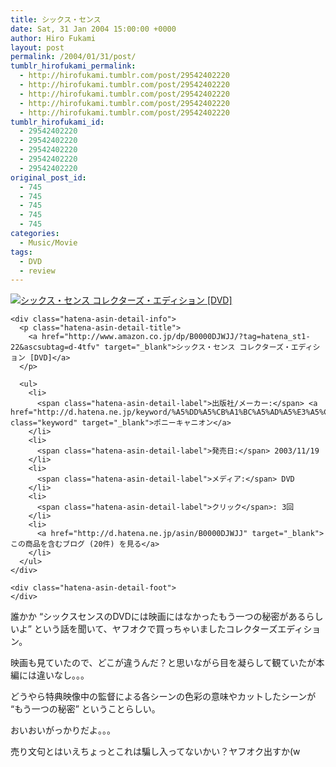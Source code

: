 ```yaml
---
title: シックス・センス
date: Sat, 31 Jan 2004 15:00:00 +0000
author: Hiro Fukami
layout: post
permalink: /2004/01/31/post/
tumblr_hirofukami_permalink:
  - http://hirofukami.tumblr.com/post/29542402220
  - http://hirofukami.tumblr.com/post/29542402220
  - http://hirofukami.tumblr.com/post/29542402220
  - http://hirofukami.tumblr.com/post/29542402220
  - http://hirofukami.tumblr.com/post/29542402220
tumblr_hirofukami_id:
  - 29542402220
  - 29542402220
  - 29542402220
  - 29542402220
  - 29542402220
original_post_id:
  - 745
  - 745
  - 745
  - 745
  - 745
categories:
  - Music/Movie
tags:
  - DVD
  - review
---
```

<div class="section">
  <div class="hatena-asin-detail">
    <p>
      <a href="http://www.amazon.co.jp/dp/B0000DJWJJ/?tag=hatena_st1-22&ascsubtag=d-4tfv" target="_blank"><img src="http://d.hatena.ne.jp/images/hatena_aws.gif?w=830" class="hatena-asin-detail-image" alt="シックス・センス コレクターズ・エディション [DVD]" title="シックス・センス コレクターズ・エディション [DVD]" data-recalc-dims="1" /></a>
    </p>
    
    <div class="hatena-asin-detail-info">
      <p class="hatena-asin-detail-title">
        <a href="http://www.amazon.co.jp/dp/B0000DJWJJ/?tag=hatena_st1-22&ascsubtag=d-4tfv" target="_blank">シックス・センス コレクターズ・エディション [DVD]</a>
      </p>
      
      <ul>
        <li>
          <span class="hatena-asin-detail-label">出版社/メーカー:</span> <a href="http://d.hatena.ne.jp/keyword/%A5%DD%A5%CB%A1%BC%A5%AD%A5%E3%A5%CB%A5%AA%A5%F3" class="keyword" target="_blank">ポニーキャニオン</a>
        </li>
        <li>
          <span class="hatena-asin-detail-label">発売日:</span> 2003/11/19
        </li>
        <li>
          <span class="hatena-asin-detail-label">メディア:</span> DVD
        </li>
        <li>
          <span class="hatena-asin-detail-label">クリック</span>: 3回
        </li>
        <li>
          <a href="http://d.hatena.ne.jp/asin/B0000DJWJJ" target="_blank">この商品を含むブログ (20件) を見る</a>
        </li>
      </ul>
    </div>
    
    <div class="hatena-asin-detail-foot">
    </div>
  </div>
  
  <p>
    誰かか &#8220;シックスセンスのDVDには映画にはなかったもう一つの秘密があるらしいよ&#8221; という話を聞いて、ヤフオクで買っちゃいましたコレクターズエディション。
  </p>
  
  <p>
    映画も見ていたので、どこが違うんだ？と思いながら目を凝らして観ていたが本編には違いなし。。。
  </p>
  
  <p>
    どうやら特典映像中の監督による各シーンの色彩の意味やカットしたシーンが &#8220;もう一つの秘密&#8221; ということらしい。
  </p>
  
  <p>
    おいおいがっかりだよ。。。
  </p>
  
  <p>
    売り文句とはいえちょっとこれは騙し入ってないかい？ヤフオク出すか(w
  </p>
</div>